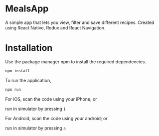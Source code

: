# MealsApp

A simple app that lets you view, filter and save different recipes. Created using React Native, Redux and React Navigation.

# Installation

Use the package manager npm to install the required dependencies.

```bash
npm install
```

To run the application,

```bash
npm run
```

For iOS, scan the code using your iPhone; or

run in simulator by pressing ``` i ```


For Android, scan the code using your android; or

run in simulator by pressing ``` a ```
